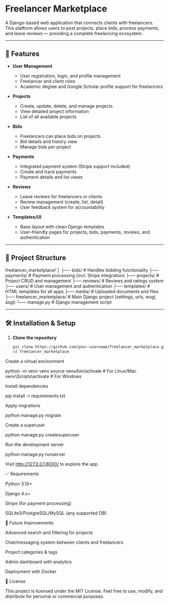 # Freelancer Marketplace

A Django-based web application that connects clients with freelancers.  
This platform allows users to post projects, place bids, process payments, and leave reviews — providing a complete freelancing ecosystem.

---

## 🚀 Features

- **User Management**
  - User registration, login, and profile management
  - Freelancer and client roles
  - Academic degree and Google Scholar profile support for freelancers

- **Projects**
  - Create, update, delete, and manage projects
  - View detailed project information
  - List of all available projects

- **Bids**
  - Freelancers can place bids on projects
  - Bid details and history view
  - Manage bids per project

- **Payments**
  - Integrated payment system (Stripe support included)
  - Create and track payments
  - Payment details and list views

- **Reviews**
  - Leave reviews for freelancers or clients
  - Review management (create, list, detail)
  - User feedback system for accountability

- **Templates/UI**
  - Base layout with clean Django templates
  - User-friendly pages for projects, bids, payments, reviews, and authentication

---

## 📂 Project Structure

freelancer_marketplace/
│
├── bids/ # Handles bidding functionality
├── payments/ # Payment processing (incl. Stripe integration)
├── projects/ # Project CRUD and management
├── reviews/ # Reviews and ratings system
├── users/ # User management and authentication
├── templates/ # HTML templates for all apps
├── media/ # Uploaded documents and files
├── freelancer_marketplace/ # Main Django project (settings, urls, wsgi, asgi)
└── manage.py # Django management script


---

## 🛠️ Installation & Setup

1. **Clone the repository**  
   ```bash
   git clone https://github.com/your-username/freelancer_marketplace.git
   cd freelancer_marketplace


Create a virtual environment

python -m venv venv
source venv/bin/activate   # For Linux/Mac
venv\Scripts\activate      # For Windows


Install dependencies

pip install -r requirements.txt


Apply migrations

python manage.py migrate


Create a superuser

python manage.py createsuperuser


Run the development server

python manage.py runserver


Visit http://127.0.0.1:8000/ to explore the app.

✅ Requirements

Python 3.10+

Django 4.x+

Stripe (for payment processing)

SQLite3/PostgreSQL/MySQL (any supported DB)

📌 Future Improvements

Advanced search and filtering for projects

Chat/messaging system between clients and freelancers

Project categories & tags

Admin dashboard with analytics

Deployment with Docker

📜 License

This project is licensed under the MIT License.
Feel free to use, modify, and distribute for personal or commercial purposes.
